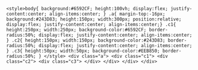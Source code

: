     <style>body{ background:#6592CF; height:100vh; display:flex; justify-content:center; align-items:center; } .a{ margin-top:-16px; background:#243D83; height:150px; width:300px; position:relative; display:flex; justify-content:center; align-items:center;} .c1{ height:250px; width:250px; background-color:#6592CF; border-radius:50%; display:flex; justify-content:center; align-items:center; } .c2{ height:150px; width:150px; background-color:#243D83; border-radius:50%; display:flex; justify-content:center; align-items:center; } .c3{ height:50px; width:50px; background-color:#EEB850; border-radius:50%; } </style> <div class="a"> <div class="c1"> <div class="c2"> <div class="c3"> </div> </div> </div> </div>
